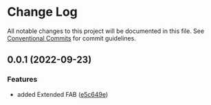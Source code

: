 # Change Log

All notable changes to this project will be documented in this file.
See [Conventional Commits](https://conventionalcommits.org) for commit guidelines.

## 0.0.1 (2022-09-23)

### Features

* added Extended FAB ([e5c649e](https://github.com/samzhangjy/waterial/commit/e5c649ed279bb7d80df3126a396f9334f92e25b8))
